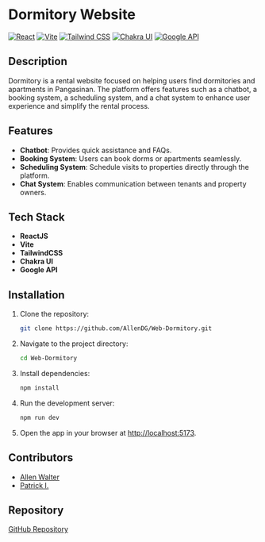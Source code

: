 # Dormitory Website

[![React](https://img.shields.io/badge/React-v18.2.0-blue)](https://reactjs.org/)
[![Vite](https://img.shields.io/badge/Vite-v4.0.0-yellow)](https://vitejs.dev/)
[![Tailwind CSS](https://img.shields.io/badge/TailwindCSS-v3.0.0-teal)](https://tailwindcss.com/)
[![Chakra UI](https://img.shields.io/badge/ChakraUI-v2.0.0-green)](https://chakra-ui.com/)
[![Google API](https://img.shields.io/badge/Google%20API-Enabled-red)](https://developers.google.com/)

## Description
Dormitory is a rental website focused on helping users find dormitories and apartments in Pangasinan. The platform offers features such as a chatbot, a booking system, a scheduling system, and a chat system to enhance user experience and simplify the rental process.

## Features
- **Chatbot**: Provides quick assistance and FAQs.
- **Booking System**: Users can book dorms or apartments seamlessly.
- **Scheduling System**: Schedule visits to properties directly through the platform.
- **Chat System**: Enables communication between tenants and property owners.

## Tech Stack
- **ReactJS**
- **Vite**
- **TailwindCSS**
- **Chakra UI**
- **Google API**

## Installation
1. Clone the repository:
   ```bash
   git clone https://github.com/AllenDG/Web-Dormitory.git
   ```
2. Navigate to the project directory:
   ```bash
   cd Web-Dormitory
   ```
3. Install dependencies:
   ```bash
   npm install
   ```
4. Run the development server:
   ```bash
   npm run dev
   ```
5. Open the app in your browser at [http://localhost:5173](http://localhost:5173).

## Contributors
- [Allen Walter](https://github.com/AllenDG)
- [Patrick I.](https://github.com/patriki28)

## Repository
[GitHub Repository](https://github.com/AllenDG/Web-Dormitory.git)

